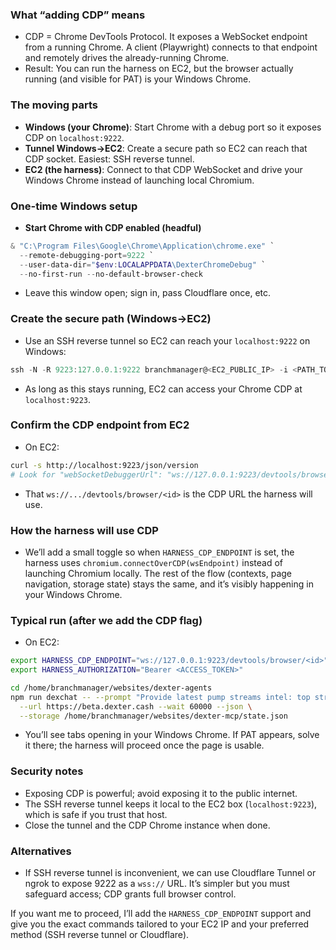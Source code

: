 ### What “adding CDP” means
- CDP = Chrome DevTools Protocol. It exposes a WebSocket endpoint from a running Chrome. A client (Playwright) connects to that endpoint and remotely drives the already-running Chrome.
- Result: You can run the harness on EC2, but the browser actually running (and visible for PAT) is your Windows Chrome.

### The moving parts
- **Windows (your Chrome)**: Start Chrome with a debug port so it exposes CDP on `localhost:9222`.
- **Tunnel Windows→EC2**: Create a secure path so EC2 can reach that CDP socket. Easiest: SSH reverse tunnel.
- **EC2 (the harness)**: Connect to that CDP WebSocket and drive your Windows Chrome instead of launching local Chromium.

### One-time Windows setup
- **Start Chrome with CDP enabled (headful)**
```powershell
& "C:\Program Files\Google\Chrome\Application\chrome.exe" `
  --remote-debugging-port=9222 `
  --user-data-dir="$env:LOCALAPPDATA\DexterChromeDebug" `
  --no-first-run --no-default-browser-check
```
- Leave this window open; sign in, pass Cloudflare once, etc.

### Create the secure path (Windows→EC2)
- Use an SSH reverse tunnel so EC2 can reach your `localhost:9222` on Windows:
```powershell
ssh -N -R 9223:127.0.0.1:9222 branchmanager@<EC2_PUBLIC_IP> -i <PATH_TO_YOUR_SSH_KEY>
```
- As long as this stays running, EC2 can access your Chrome CDP at `localhost:9223`.

### Confirm the CDP endpoint from EC2
- On EC2:
```bash
curl -s http://localhost:9223/json/version
# Look for "webSocketDebuggerUrl": "ws://127.0.0.1:9223/devtools/browser/<id>"
```
- That `ws://.../devtools/browser/<id>` is the CDP URL the harness will use.

### How the harness will use CDP
- We’ll add a small toggle so when `HARNESS_CDP_ENDPOINT` is set, the harness uses `chromium.connectOverCDP(wsEndpoint)` instead of launching Chromium locally. The rest of the flow (contexts, page navigation, storage state) stays the same, and it’s visibly happening in your Windows Chrome.

### Typical run (after we add the CDP flag)
- On EC2:
```bash
export HARNESS_CDP_ENDPOINT="ws://127.0.0.1:9223/devtools/browser/<id>"
export HARNESS_AUTHORIZATION="Bearer <ACCESS_TOKEN>"

cd /home/branchmanager/websites/dexter-agents
npm run dexchat -- --prompt "Provide latest pump streams intel: top streams, tokens, momentum, viewer counts" \
  --url https://beta.dexter.cash --wait 60000 --json \
  --storage /home/branchmanager/websites/dexter-mcp/state.json
```
- You’ll see tabs opening in your Windows Chrome. If PAT appears, solve it there; the harness will proceed once the page is usable.

### Security notes
- Exposing CDP is powerful; avoid exposing it to the public internet.
- The SSH reverse tunnel keeps it local to the EC2 box (`localhost:9223`), which is safe if you trust that host.
- Close the tunnel and the CDP Chrome instance when done.

### Alternatives
- If SSH reverse tunnel is inconvenient, we can use Cloudflare Tunnel or ngrok to expose 9222 as a `wss://` URL. It’s simpler but you must safeguard access; CDP grants full browser control.

If you want me to proceed, I’ll add the `HARNESS_CDP_ENDPOINT` support and give you the exact commands tailored to your EC2 IP and your preferred method (SSH reverse tunnel or Cloudflare).